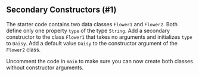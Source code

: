 ## Secondary Constructors (#1)

The starter code contains two data classes `Flower1` and `Flower2`. Both define
only one property `type` of the type `String`. Add a secondary constructor to 
the class `Flower1` that takes no arguments and initializes `type` to `Daisy`.
Add a default value `Daisy` to the constructor argument of the `Flower2` class.

Uncomment the code in `main` to make sure you can now create both classes
without constructor arguments.